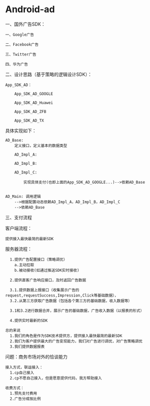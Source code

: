 # Android-ad


一、国外广告SDK：

    一、Google广告

    二、Facebook广告
    
    三、Twitter广告
    
    四、华为广告


二、设计思路（基于策略的逻辑设计SDK）：
    
    App_SDK_AD：

        App_SDK_AD_GOOGLE

        App_SDK_AD_Huawei
    
        App_SDK_AD_ZFB
    
        App_SDK_AD_TX

       
 具体实现如下：           
    
    AD_Base: 
        定义接口，定义基本的数据类型
 
        AD_Impl_A: 

        AD_Impl_B: 

        AD_Impl_C: 
    
            实现具体支付(也即上面的App_SDK_AD_GOOGLE...)-->依赖AD_Base


    AD_Main: 调用逻辑 
        -->根据配置动态依赖AD_Impl_A，AD_Impl_B，AD_Impl_C
        -->依赖AD_Base


三、支付流程

  客户端流程：

    提供接入最快最简的最新SDK


  服务器流程：

      1.提供广告配置接口（策略调优）
        a.主动拉取
        b.被动接收(如通过推送SDK实时接收)

      2.提供直客广告响应接口，及时返回广告数据

      3.1.提供数据上报接口（收集展示广告的request,requestSuccess,Impression,Click等基础数据），
      3.2.从第三方获取广告数据（包括各个第三方的基础数据，收入数据等）

      3.1和3.2进行数据合并，展示广告的基础数据，广告收入数据（以报表的形式）

      4.提供实时最新的SDK

    总的来说
      1.我们的角色是作为SDK技术提供方，提供接入最快最简的最新SDK
      2.我们为客户提供最大的广告变现能力，我们对广告进行调优，对广告策略调优
      3.我们提供数据报表
      
  问题：商务市场对外的恰谈能力


    接入方式，联运接入：
      1.cp自己接入
      2.cp不愿自己接入，但是愿意提供代码，我方帮助接入
      
    收费方式：
      1.预先支付费用
      2.广告分成按比例
